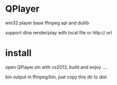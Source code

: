 # QPlayer
win32 player base ffmpeg api and duilib 

support dlna render/play with local file or http:// url

# install
open QPlayer.sln with vs2013,  build and enjoy ....

bin output in ffmpeg/bin, just copy this dir to dist
